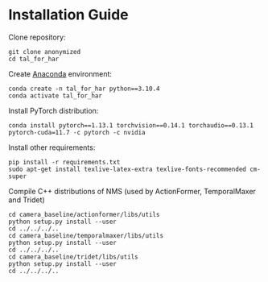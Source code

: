# Installation Guide
Clone repository:

```
git clone anonymized
cd tal_for_har
```

Create [Anaconda](https://www.anaconda.com/products/distribution) environment:

```
conda create -n tal_for_har python==3.10.4
conda activate tal_for_har
```

Install PyTorch distribution:

```
conda install pytorch==1.13.1 torchvision==0.14.1 torchaudio==0.13.1 pytorch-cuda=11.7 -c pytorch -c nvidia
```

Install other requirements:
```
pip install -r requirements.txt
sudo apt-get install texlive-latex-extra texlive-fonts-recommended cm-super
```

Compile C++ distributions of NMS (used by ActionFormer, TemporalMaxer and Tridet)

```
cd camera_baseline/actionformer/libs/utils
python setup.py install --user
cd ../../../..
cd camera_baseline/temporalmaxer/libs/utils
python setup.py install --user
cd ../../../..
cd camera_baseline/tridet/libs/utils
python setup.py install --user
cd ../../../..
```


